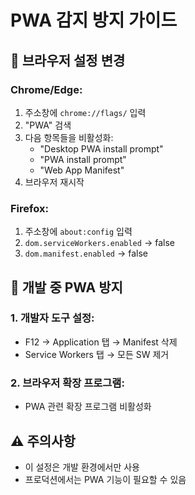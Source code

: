 # PWA 감지 방지 가이드

## 🔧 **브라우저 설정 변경**

### Chrome/Edge:
1. 주소창에 `chrome://flags/` 입력
2. "PWA" 검색
3. 다음 항목들을 비활성화:
   - "Desktop PWA install prompt"
   - "PWA install prompt"
   - "Web App Manifest"
4. 브라우저 재시작

### Firefox:
1. 주소창에 `about:config` 입력
2. `dom.serviceWorkers.enabled` → false
3. `dom.manifest.enabled` → false

## 🚫 **개발 중 PWA 방지**

### 1. 개발자 도구 설정:
- F12 → Application 탭 → Manifest 삭제
- Service Workers 탭 → 모든 SW 제거

### 2. 브라우저 확장 프로그램:
- PWA 관련 확장 프로그램 비활성화

## ⚠️ **주의사항**
- 이 설정은 개발 환경에서만 사용
- 프로덕션에서는 PWA 기능이 필요할 수 있음
